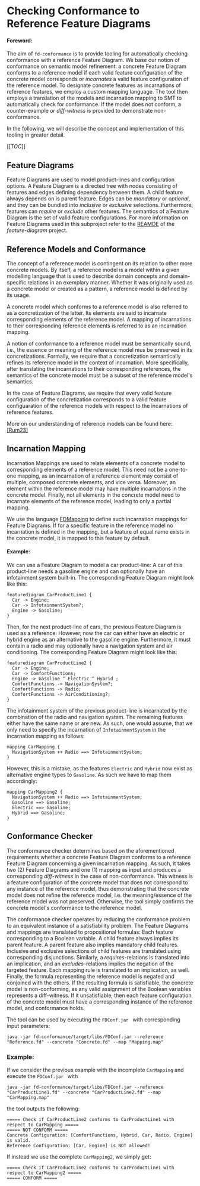 # Checking Conformance to Reference Feature Diagrams

#### Foreword:
The aim of `fd-conformance` is to provide tooling for automatically checking conformance with a reference Feature Diagram.
We base our notion of conformance on semantic model refinement: 
a concrete Feature Diagram conforms to a reference model 
if each valid feature configuration of the concrete model corresponds or *incarnates* a valid feature configuration of the reference model.
To designate concrete features as incarnations of reference features, we employ a custom mapping language.
The tool then employs a translation of the models and incarnation mapping to SMT to automatically check for conformance.
If the model does not conform, a counter-example or *diff-witness* is provided to demonstrate non-conformance.


In the following, we will describe the concept and implementation of this tooling in greater detail.


[[_TOC_]]

## Feature Diagrams
Feature Diagrams are used to model product-lines and configuration options.
A Feature Diagram is a directed tree with nodes consisting of features and edges defining dependency between them.
A child feature always depends on is parent feature.
Edges can be *mandatory* or *optional*, and they can be bundled into *inclusive* or *exclusive* selections.
Furthermore, features can *require* or *exclude* other features.
The semantics of a Feature Diagram is the set of valid feature configurations.
For more information on Feature Diagrams used in this subproject refer to the [REAMDE](../README.md) 
of the _feature-diagram_ project.


## Reference Models and Conformance
The concept of a reference model is contingent on its relation to other more concrete models.
By itself, a reference model is a model within a given modelling language 
that is used to describe domain concepts and domain-specific relations in an exemplary manner.
Whether it was originally used as a concrete model or created as a pattern, 
a reference model is defined by its usage.

A concrete model which conforms to a reference model is also referred to as a concretization 
of the latter.
Its elements are said to incarnate corresponding elements of the reference model.
A mapping of incarnations to their corresponding reference elements is referred to as an 
incarnation mapping.

A notion of conformance to a reference model must be semantically sound, 
i.e., the essence or meaning of the reference model mus be preserved in its concretizations.
Formally, we require that a concretization semantically refines its reference model in 
the context of incarnation.
More specifically, after translating the incarnations to their corresponding references, 
the semantics of the concrete model must be a subset of the reference model's semantics.

In the case of Feature Diagrams, we require that every valid feature configuration of the 
concretization corresponds to a valid feature configuaration of the reference models 
with respect to the incarnations of reference features.

More on our understanding of reference models can be found here:
[[Rum23]](https://www.se-rwth.de/essay/Reference-Models/)

## Incarnation Mapping

Incarnation Mappings are used to relate elements of a concrete model to corresponding elements of 
a reference model. 
This need not be a one-to-one mapping, as an incarnation of a reference element may consist of
multiple, composed concrete elements, and vice versa.
Moreover, an element within the reference model may have multiple incarnations in the concrete model.
Finally, not all elements in the concrete model need to incarnate elements of the reference model,
leading to only a partial mapping.

We use the language [FDMapping](src/main/grammars/de/monticore/fd/conformance) to define such 
incarnation mappings for Feature Diagrams.
If for a specific feature in the reference model no incarnation is defined in the mapping, 
but a feature of equal name exists in the concrete model, it is mapped to this feature by default.


#### Example:

We can use a Feature Diagram to model a car product-line:
A car of this product-line needs a gasoline engine and can optionally have an infotainment system 
built-in.
The corresponding Feature Diagram might look like this:

```
featurediagram CarProductLine1 {
  Car -> Engine;
  Car -> InfotainmentSystem?;
  Engine -> Gasoline;
}
```

Then, for the next product-line of cars, the previous Feature Diagram is used as a reference.
However, now the car can either have an electric or hybrid engine as an alternative to the 
gasoline engine. 
Furthermore, it must contain a radio and may optionally have a navigation system 
and air conditioning.
The corresponding Feature Diagram might look like this:

```
featurediagram CarProductLine2 {
  Car -> Engine;
  Car -> ComfortFunctions;
  Engine -> Gasoline ^ Electric ^ Hybrid ;
  ComfortFunctions -> NavigationSystem?;
  ComfortFunctions -> Radio;
  ComfortFunctions -> AirConditioning?;
}
```

The infotainment system of the previous product-line is incarnated by the combination 
of the radio and navigation system. 
The remaining features either have the same name or are new.
As such, one would assume, that we only need to specify the incarnation of `InfotainmentSystem`
in the incarnation mapping as follows:

```
mapping CarMapping {
  NavigationSystem ++ Radio ==> InfotainmentSystem;
}
```

However, this is a mistake, as the features `Electric` and `Hybrid` now exist 
as alternative engine types to `Gasoline`.
As such we have to map them accordingly:

```
mapping CarMapping2 {
  NavigationSystem ++ Radio ==> InfotainmentSystem;
  Gasoline ==> Gasoline;
  Electric ==> Gasoline;
  Hybrid ==> Gasoline;
}
```



## Conformance Checker

The conformance checker determines based on the aforementioned requirements whether a concrete
Feature Diagram conforms to a reference Feature Diagram concerning a given incarnation mapping.
As such, it takes two (2) Feature Diagrams and one (1) mapping as input and produces 
a corresponding _diff-witness_ in the case of non-conformance.
This witness is a feature configuration of the concrete model that does not correspond to any
instance of the reference model, thus demonstrating that the concrete model does not refine
the reference model, i.e. the meaning/essence of the reference model was not preserved.
Otherwise, the tool simply confirms the concrete model's conformance to the reference model.

The conformance checker operates by reducing the conformance problem to an equivalent instance
of a satisfiability problem.
The Feature Diagrams and mappings are translated to propositional formulas: 
Each feature corresponding to a Boolean variable.
A child feature always implies its parent feature.
A parent feature also implies mandatory child features.
Inclusive and exclusive selections of child features are translated 
using corresponding disjunctions.
Similarly, a _requires_-relations is translated into an implication, 
and an _excludes_-relations implies the negation of the targeted feature.
Each mapping rule is translated to an implication, as well.
Finally, the formula representing the reference model is negated and conjoined with the others.
If the resulting formula is satisfiable, the concrete model is non-conforming, 
as any valid assignment of the Boolean variables represents a diff-witness.
If it unsatisfiable, then each feature configuration of the concrete model must have a 
corresponding instance of the reference model, and conformance holds.

The tool can be used by executing the `FDConf.jar ` with corresponding input parameters:
```
java -jar fd-conformance/target/libs/FDConf.jar --reference "Reference.fd" --concrete "Concrete.fd" --map "Mapping.map"
```

### Example:

If we consider the previous example with the incomplete `CarMapping` and execute the `FDConf.jar ` 
with

```
java -jar fd-conformance/target/libs/FDConf.jar --reference "CarProductLine1.fd" --concrete "CarProductLine2.fd" --map "CarMapping.map"
```

the tool outputs the following:

```
===== Check if CarProductLine2 conforms to CarProductLine1 with respect to CarMapping =====
===== NOT CONFORM =====
Concrete Configuration: [ComfortFunctions, Hybrid, Car, Radio, Engine] is valid.
Reference Configuration: [Car, Engine] is NOT allowed!
```

If instead we use the complete `CarMapping2`, we simply get:
```
===== Check if CarProductLine2 conforms to CarProductLine1 with respect to CarMapping2 =====
===== CONFORM =====
```



 
